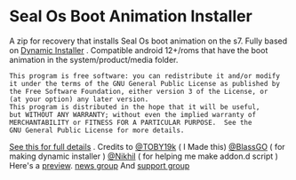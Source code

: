 # Seal Os Boot Animation Installer
A zip for recovery that installs Seal Os boot animation on the s7.
Fully based on [Dynamic Installer](https://forum.xda-developers.com/t/zip-dual-installer-dynamic-installer-stable-4-6-b-android-10-or-earlier.4279541/) .
Compatible android 12+/roms that have the boot animation in the system/product/media folder.

    This program is free software: you can redistribute it and/or modify
    it under the terms of the GNU General Public License as published by
    the Free Software Foundation, either version 3 of the License, or
    (at your option) any later version.
    This program is distributed in the hope that it will be useful,
    but WITHOUT ANY WARRANTY; without even the implied warranty of
    MERCHANTABILITY or FITNESS FOR A PARTICULAR PURPOSE.  See the
    GNU General Public License for more details.
[See this for full details](https://www.gnu.org/licenses/) .
Credits to [@TOBY19k](https://forum.xda-developers.com/m/toby19k.12326709/) ( I Made this)
[@BlassGO](https://forum.xda-developers.com/m/blassgo.11402469/) ( for making dynamic installer )
[@Nikhil](https://forum.xda-developers.com/m/nikhil.4867515/) ( for helping me make addon.d script )
Here's a [preview](https://youtu.be/T2lpjj9OCqg).
[news group](https://t.me/sealosinstaller) 
And 
[support group](https://t.me/sealosbootanimationinstaller)
